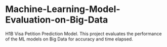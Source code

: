 # Machine-Learning-Model-Evaluation-on-Big-Data
H1B Visa Petition Prediction Model. This project evaluates the performance of the ML models on Big Data for accuracy and time elapsed.
